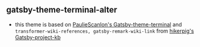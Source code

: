 ## gatsby-theme-terminal-alter

- this theme is based on [PaulieScanlon's Gatsby-theme-terminal](https://github.com/PaulieScanlon/gatsby-theme-terminal)
  and `transformer-wiki-references, gatsby-remark-wiki-link` from
  [hikerpig's Gatsby-project-kb](https://github.com/hikerpig/gatsby-project-kb)
